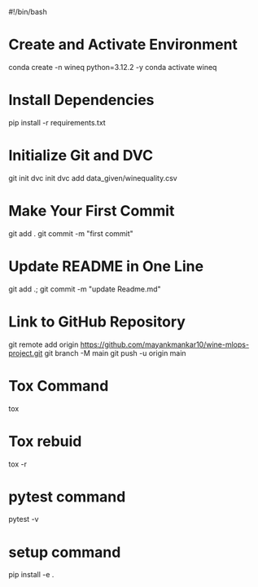 #!/bin/bash

# Create and Activate Environment
conda create -n wineq python=3.12.2 -y
conda activate wineq

# Install Dependencies
pip install -r requirements.txt

# Initialize Git and DVC
git init
dvc init
dvc add data_given/winequality.csv

# Make Your First Commit
git add .
git commit -m "first commit"

# Update README in One Line
git add .; git commit -m "update Readme.md"

# Link to GitHub Repository
git remote add origin https://github.com/mayankmankar10/wine-mlops-project.git
git branch -M main
git push -u origin main

# Tox Command
tox
# Tox rebuid
tox -r

# pytest command
pytest -v

# setup command
pip install -e .
